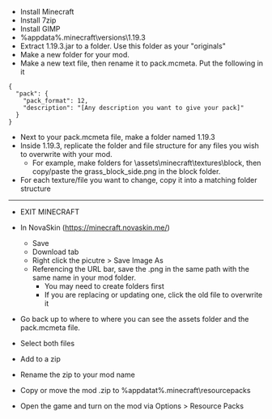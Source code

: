 - Install Minecraft
- Install 7zip
- Install GIMP
- %appdata%\.minecraft\versions\1.19.3
- Extract 1.19.3.jar to a folder. Use this folder as your "originals"
- Make a new folder for your mod.
- Make a new text file, then rename it to pack.mcmeta. Put the following in it

```
{
  "pack": {
    "pack_format": 12,
    "description": "[Any description you want to give your pack]"
  }
}
```

- Next to your pack.mcmeta file, make a  folder named 1.19.3
- Inside 1.19.3, replicate the folder and file structure for any files you wish to overwrite with your mod.
  - For example, make folders for \assets\minecraft\textures\block\, then copy/paste the grass_block_side.png in the block folder.
- For each texture/file you want to change, copy it into a matching folder structure

----------------

- EXIT MINECRAFT

- In NovaSkin (https://minecraft.novaskin.me/)
  - Save
  - Download tab
  - Right click the picutre > Save Image As
  - Referencing the URL bar, save the .png in the same path with the same name in your mod folder.
    - You may need to create folders first
    - If you are replacing or updating one, click the old file to overwrite it

- Go back up to where to where you can see the assets folder and the pack.mcmeta file.
- Select both files
- Add to a zip
- Rename the zip to your mod name
- Copy or move the mod .zip to %appdatat%\.minecraft\resourcepacks
- Open the game and turn on the mod via Options > Resource Packs

 